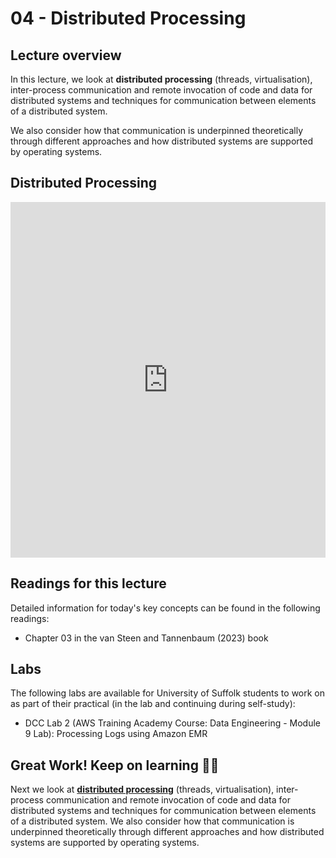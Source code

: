 # 04 - Distributed Processing

## Lecture overview
In this lecture, we look at **distributed processing** (threads, virtualisation), inter-process communication and remote invocation of code and data for distributed systems and techniques for communication between elements of a distributed system. 

We also consider how that communication is underpinned theoretically through different approaches and how distributed systems are supported by operating systems.

## Distributed Processing

<iframe src="https://docs.google.com/presentation/d/e/2PACX-1vSbyO9ZNBGq0dCdXvceP3ltiYZLOQSdnrnra2TFOUEkYXFmDdsK3TlGZgDA04DqLq_wMS1N3WuhqhIr/embed?start=false&loop=false&delayms=3000" frameborder="0" width="100%" height="569" allowfullscreen="true" mozallowfullscreen="true" webkitallowfullscreen="true"></iframe>

## Readings for this lecture

Detailed information for today's key concepts can be found in the following readings:

- Chapter 03 in the van Steen and Tannenbaum (2023) book

## Labs

The following labs are available for University of Suffolk students to work on as part of their practical (in the lab and continuing during self-study):

- DCC Lab 2 (AWS Training Academy Course: Data Engineering - Module 9 Lab): Processing Logs using Amazon EMR

## Great Work! Keep on learning 🎉💯
Next we look at [**distributed processing**](/workspaces/DistributedCloudComputing/04-distributed-processing/README.md) (threads, virtualisation), inter-process communication and remote invocation of code and data for distributed systems and techniques for communication between elements of a distributed system. We also consider how that communication is underpinned theoretically through different approaches and how distributed systems are supported by operating systems.